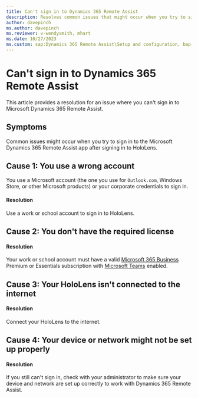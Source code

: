 ```yaml
---
title: Can't sign in to Dynamics 365 Remote Assist 
description: Resolves common issues that might occur when you try to sign in to Microsoft Dynamics 365 Remote Assist.
author: davepinch
ms.author: davepinch
ms.reviewer: v-wendysmith, mhart
ms.date: 10/27/2023
ms.custom: sap:Dynamics 365 Remote Assist\Setup and configuration, bap-template
---
```

# Can't sign in to Dynamics 365 Remote Assist

This article provides a resolution for an issue where you can't sign in to Microsoft Dynamics 365 Remote Assist.

## Symptoms

Common issues might occur when you try to sign in to the Microsoft Dynamics 365 Remote Assist app after signing in to HoloLens.

## Cause 1: You use a wrong account

You use a Microsoft account (the one you use for `Outlook.com`, Windows Store, or other Microsoft products) or your corporate credentials to sign in.

#### Resolution

Use a work or school account to sign in to HoloLens.

## Cause 2: You don't have the required license

#### Resolution

Your work or school account must have a valid [Microsoft 365 Business](https://products.office.com/business/office) Premium or Essentials subscription with [Microsoft Teams](https://products.office.com/microsoft-teams/group-chat-software) enabled.

## Cause 3: Your HoloLens isn't connected to the internet

#### Resolution

Connect your HoloLens to the internet.

## Cause 4: Your device or network might not be set up properly

#### Resolution

If you still can't sign in, check with your administrator to make sure your device and network are set up correctly to work with Dynamics 365 Remote Assist.

